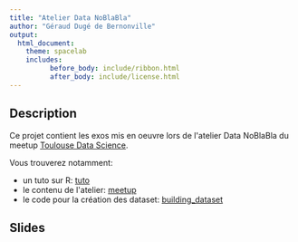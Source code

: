 ```yaml
---
title: "Atelier Data NoBlaBla"
author: "Géraud Dugé de Bernonville"
output:
  html_document:
    theme: spacelab
    includes:
          before_body: include/ribbon.html
          after_body: include/license.html
---
```


## Description
  
Ce projet contient les exos mis en oeuvre lors de l'atelier Data NoBlaBla du meetup [Toulouse Data Science](http://www.meetup.com/Tlse-Data-Science).

Vous trouverez notamment:

* un tuto sur R: [tuto](tuto.html)
* le contenu de l'atelier: [meetup](meetup.html)
* le code pour la création des dataset: [building_dataset](building_dataset.html)

## Slides